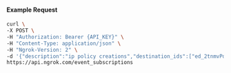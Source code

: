 <!-- Code generated for API Clients. DO NOT EDIT. -->

#### Example Request

```bash
curl \
-X POST \
-H "Authorization: Bearer {API_KEY}" \
-H "Content-Type: application/json" \
-H "Ngrok-Version: 2" \
-d '{"description":"ip policy creations","destination_ids":["ed_2tnmvPdrm9hm7sqMZwwrugkbB0M"],"metadata":"{\"environment\": \"staging\"}","sources":[{"type":"ip_policy_created.v0"}]}' \
https://api.ngrok.com/event_subscriptions
```
